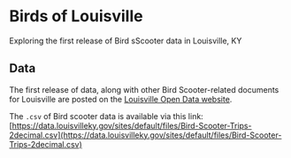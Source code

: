 # Birds of Louisville


Exploring the first release of Bird sScooter data in Louisville, KY


## Data

The first release of data, along with other Bird Scooter-related documents for Louisville are posted on the [Louisville Open Data website](https://data.louisvilleky.gov/sites/default/files/Bird-Scooter-Trips-2decimal.csv).

The `.csv` of Bird scooter data is available via this link: [https://data.louisvilleky.gov/sites/default/files/Bird-Scooter-Trips-2decimal.csv](https://data.louisvilleky.gov/sites/default/files/Bird-Scooter-Trips-2decimal.csv)
